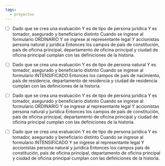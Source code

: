 ```yaml
---
tags:
  - proyectos
---
```

- [ ] Dado que se crea una evaluación Y es de tipo de persona jurídica Y es tomador, asegurado y beneficiario distinto Cuando se ingrese al formulario ORDINARIO Y se ingrese al representante legal Y accionistas persona natural y jurídica Entonces los campos de país de constitución, país de oficina principal, departamento de oficina principal y ciudad de oficina principal cumplan con las definiciones de la historia.

- [ ] Dado que se crea una evaluación Y es de tipo de persona natural Y es tomador, asegurado y beneficiario distinto Cuando se ingrese al formulario INTENSIFICADO Entonces los campos de país de nacimiento, país de residencia, departamento de residencia y ciudad de residencia cumplan con las definiciones de la historia.

- [ ] Dado que se crea una evaluación Y es de tipo de persona jurídica Y es tomador, asegurado y beneficiario distinto Cuando se ingrese al formulario ORDINARIO Y se ingrese al representante legal Y accionistas persona natural y jurídica Entonces los campos de país de constitución, país de oficina principal, departamento de oficina principal y ciudad de oficina principal cumplan con las definiciones de la historia.

- [ ] Dado que se crea una evaluación Y es de tipo de persona jurídica Y es tomador, asegurado y beneficiario distinto Cuando se ingrese al formulario INTENSIFICADO Y se ingrese al representante legal Y accionistas persona natural y jurídica Entonces los campos país de constitución, país de oficina principal, departamento de oficina principal y ciudad de oficina principal cumplan con las definiciones de la historia.
